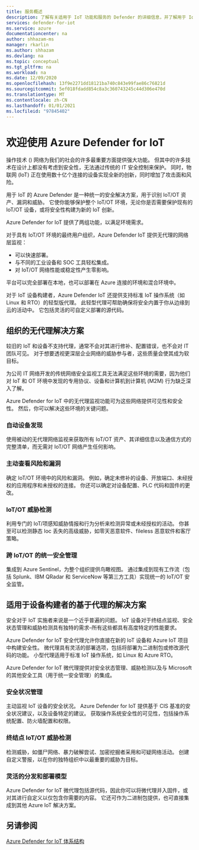 ```yaml
---
title: 服务概述
description: 了解有关适用于 IoT 功能和服务的 Defender 的详细信息，并了解用于 IoT 的 Defender 如何提供全面的 IoT 安全性。
services: defender-for-iot
ms.service: azure
documentationcenter: na
author: shhazam-ms
manager: rkarlin
ms.author: shhazam
ms.devlang: na
ms.topic: conceptual
ms.tgt_pltfrm: na
ms.workload: na
ms.date: 12/09/2020
ms.openlocfilehash: 13f9e2271dd18121ba740c843e99fae86c76821d
ms.sourcegitcommit: 5ef018fdadd854c8a3c360743245c44d306e470d
ms.translationtype: MT
ms.contentlocale: zh-CN
ms.lasthandoff: 01/01/2021
ms.locfileid: "97845402"
---
```

# <a name="welcome-to-azure-defender-for-iot"></a>欢迎使用 Azure Defender for IoT

操作技术 () 网络为我们的社会的许多最重要方面提供强大功能。 但其中的许多技术在设计上都没有考虑到安全性，无法通过传统的 IT 安全控制来保护。 同时，物联网 (IoT) 正在使用数十亿个连接的设备实现全新的创新，同时增加了攻击面和风险。  

用于 IoT 的 Azure Defender 是一种统一的安全解决方案，用于识别 IoT/OT 资产、漏洞和威胁。 它使你能够保护整个 IoT/OT 环境，无论你是否需要保护现有的 IoT/OT 设备，或将安全性构建为新的 IoT 创新。  

Azure Defender for IoT 提供了两组功能，以满足环境需求。

对于具有 IoT/OT 环境的最终用户组织，Azure Defender IoT 提供无代理的网络层监视：

- 可以快速部署。
- 与不同的工业设备和 SOC 工具轻松集成。
- 对 IoT/OT 网络性能或稳定性产生零影响。 

平台可以完全部署在本地，也可以部署在 Azure 连接的环境和混合环境中。  

对于 IoT 设备构建者，Azure Defender IoT 还提供支持标准 IoT 操作系统（如 Linux 和 RTO）的轻型版代理。 此轻型代理可帮助确保将安全内置于你从边缘到云的活动中。 它包括灵活的可自定义部署的源代码。 

## <a name="agentless-solution-for-organizations"></a>组织的无代理解决方案 

较旧的 IoT 和设备不支持代理，通常不会对其进行修补、配置错误，也不会对 IT 团队可见。 对于想要透视更深层企业网络的威胁参与者，这些质量会使其成为软目标。 

为公司 IT 网络开发的传统网络安全监视工具无法满足这些环境的需要，因为他们对 IoT 和 OT 环境中发现的专用协议、设备和计算机到计算机 (M2M) 行为缺乏深入了解。 

Azure Defender for IoT 中的无代理监视功能可为这些网络提供可见性和安全性。 然后，你可以解决这些环境的关键问题。 

### <a name="automatic-device-discovery"></a>自动设备发现  

使用被动的无代理网络监视来获取所有 IoT/OT 资产、其详细信息以及通信方式的完整清单，而无需对 IoT/OT 网络产生任何影响。  

### <a name="proactive-visibility-into-risk-and-vulnerabilities"></a>主动查看风险和漏洞
 
确定 IoT/OT 环境中的风险和漏洞。 例如，确定未修补的设备、开放端口、未经授权的应用程序和未授权的连接。 你还可以确定对设备配置、PLC 代码和固件的更改。 

### <a name="iotot-threat-detection"></a>IoT/OT 威胁检测  

利用专门的 IoT/项感知威胁情报和行为分析来检测异常或未经授权的活动。 你甚至可以检测静态 Ioc 丢失的高级威胁，如零天恶意软件、fileless 恶意软件和客厅策略。 

### <a name="unified-security-management-across-iotot"></a>跨 IoT/OT 的统一安全管理

集成到 Azure Sentinel，为整个组织提供鸟瞰视图。 通过集成到现有工作流（包括 Splunk、IBM QRadar 和 ServiceNow 等第三方工具）实现统一的 IoT/OT 安全监管。 

## <a name="agent-based-solution-for-device-builders"></a>适用于设备构建者的基于代理的解决方案 

安全对于 IoT 实施者来说是一个近乎普遍的问题。 IoT 设备对于终结点监视、安全状态管理和威胁检测具有独特的需求–所有这些都具有高度特定的性能要求。 

Azure Defender for IoT 安全代理允许你直接在新的 IoT 设备和 Azure IoT 项目中构建安全性。 微代理具有灵活的部署选项，包括将部署为二进制包或修改源代码的功能。 小型代理适用于标准 IoT 操作系统，如 Linux 和 Azure RTO。  

Azure Defender for IoT 微代理提供对安全状态管理、威胁检测以及与 Microsoft 的其他安全工具（用于统一安全管理）的集成。 

### <a name="security-posture-management"></a>安全状况管理

主动监视 IoT 设备的安全状况。 Azure Defender for IoT 提供基于 CIS 基准的安全状况建议，以及设备特定的建议。 获取操作系统安全性的可见性，包括操作系统配置、防火墙配置和权限。 

### <a name="endpoint-iotot-threat-detection"></a>终结点 IoT/OT 威胁检测

检测威胁，如僵尸网络、暴力破解尝试、加密挖掘者采用和可疑网络活动。 创建自定义警报，以在你的独特组织中以最重要的威胁为目标。 

### <a name="flexible-distribution-and-deployment-models"></a>灵活的分发和部署模型 

Azure Defender for IoT 微代理包括源代码，因此你可以将微代理并入固件，或对其进行自定义以仅包含你需要的内容。 它还可作为二进制包提供，也可直接集成到其他 Azure IoT 解决方案。 

## <a name="see-also"></a>另请参阅

[Azure Defender for IoT 体系结构](architecture.md)